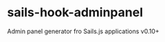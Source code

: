 sails-hook-adminpanel
=====================

Admin panel generator fro Sails.js applications v0.10+
